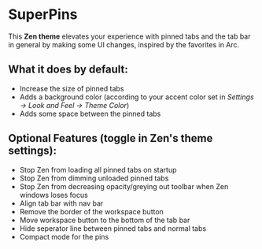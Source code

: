 # SuperPins

This **Zen theme** elevates your experience with pinned tabs and the tab bar in general by making some UI changes, inspired by the favorites in Arc.

## What it does by default:
  - Increase the size of pinned tabs
  - Adds a background color (according to your accent color set in *Settings -> Look and Feel -> Theme Color*)
  - Adds some space between the pinned tabs

## Optional Features (toggle in Zen's theme settings):
  - Stop Zen from loading all pinned tabs on startup
  - Stop Zen from dimming unloaded pinned tabs
  - Stop Zen from decreasing opacity/greying out toolbar when Zen windows loses focus
  - Align tab bar with nav bar
  - Remove the border of the workspace button
  - Move workspace button to the bottom of the tab bar
  - Hide seperator line between pinned tabs and normal tabs
  - Compact mode for the pins
